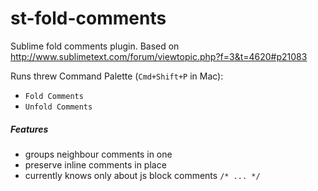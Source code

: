 st-fold-comments
================
Sublime fold comments plugin.
Based on http://www.sublimetext.com/forum/viewtopic.php?f=3&t=4620#p21083

Runs threw Command Palette (`Cmd+Shift+P` in Mac):
- `Fold Comments`
- `Unfold Comments`

##### Features
- groups neighbour comments in one
- preserve inline comments in place
- currently knows only about js block comments `/* ... */`

